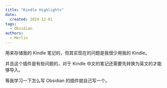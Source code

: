 ```yaml
---
title: "Kindle Highlights"
date:
  created: 2024-12-01
tags:
  - Obsidian
authors:
  - Merlin
---
```


用来存储我的 Kindle 笔记的，但其实现在的问题是我很少用我的 Kindle。

并且这个插件是有些问题的，对于 Kindle 中文的笔记还需要先转换为英文的才能够导入。

等我学习一下怎么写 Obsidian 的插件就自己写一个。